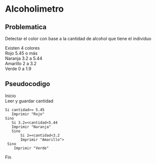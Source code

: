 # Alcoholimetro

## Problematica

Detectar el color con base a la cantidad de alcohol que tiene el individuo        

Existen 4 colores       
Rojo 5.45 o más  
Naranja 3.2 a 5.44  
Amarillo 2 a 3.2  
Verde 0 a 1.9  

## Pseudocodigo

Inicio  
    Leer y guardar cantidad  

    Si cantidad>= 5.45  
       Imprimir "Rojo"  
    Sino
       Si 3.2=<cantidad<5.44  
       Imprimir "Naranja"  
       Sino  
           Si 2=<cantidad<3.2
           Imprimir "Amarillo">
     Sino
        Imprimir "Verde"
Fin
       



